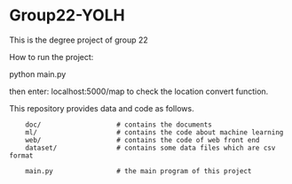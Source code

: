 # Group22-YOLH
This is the degree project of group 22


How to run the project:

python main.py

then enter: localhost:5000/map  to check the location convert function.


This repository provides data and code as follows.


```
    doc/                   # contains the documents
    ml/                    # contains the code about machine learning
    web/                   # contains the code of web front end
    dataset/               # contains some data files which are csv format
    
    main.py                # the main program of this project 
```
